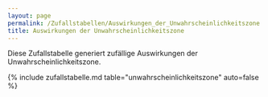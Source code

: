 ```yaml
---
layout: page
permalink: /Zufallstabellen/Auswirkungen_der_Unwahrscheinlichkeitszone
title: Auswirkungen der Unwahrscheinlichkeitszone
---
```


Diese Zufallstabelle generiert zufällige Auswirkungen der Unwahrscheinlichkeitszone.

{% include zufallstabelle.md table="unwahrscheinlichkeitszone" auto=false %}
